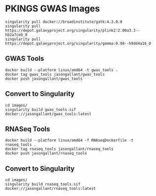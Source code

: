 # PKINGS GWAS Images

    singularity pull docker://broadinstitute/gatk:4.3.0.0
    singularity pull https://depot.galaxyproject.org/singularity/plink2:2.00a3.3--hb2a7ceb_0
    singularity pull https://depot.galaxyproject.org/singularity/gemma:0.98--h9dd4a16_0

## GWAS Tools

    docker build --platform linux/amd64 -t gwas_tools .
    docker tag gwas_tools jasongallant/gwas_tools
    docker push jasongallant/gwas_tools

## Convert to Singularity

    cd images/
    singularity build gwas_tools.sif docker://jasongallant/gwas_tools:latest

## RNASeq Tools

    docker build --platform linux/amd64 -f RNAseqDockerfile -t rnaseq_tools .
    docker tag rnaseq_tools jasongallant/rnaseq_tools
    docker push jasongallant/rnaseq_tools

## Convert to Singularity

    cd images/
    singularity build rnaseq_tools.sif docker://jasongallant/rnaseq_tools:latest
